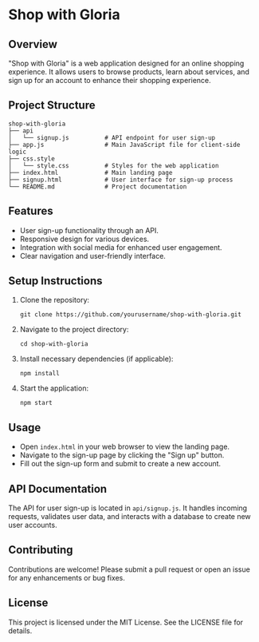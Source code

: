 # Shop with Gloria

## Overview
"Shop with Gloria" is a web application designed for an online shopping experience. It allows users to browse products, learn about services, and sign up for an account to enhance their shopping experience.

## Project Structure
```
shop-with-gloria
├── api
│   └── signup.js          # API endpoint for user sign-up
├── app.js                 # Main JavaScript file for client-side logic
├── css.style
│   └── style.css          # Styles for the web application
├── index.html             # Main landing page
├── signup.html            # User interface for sign-up process
└── README.md              # Project documentation
```

## Features
- User sign-up functionality through an API.
- Responsive design for various devices.
- Integration with social media for enhanced user engagement.
- Clear navigation and user-friendly interface.

## Setup Instructions
1. Clone the repository:
   ```
   git clone https://github.com/yourusername/shop-with-gloria.git
   ```
2. Navigate to the project directory:
   ```
   cd shop-with-gloria
   ```
3. Install necessary dependencies (if applicable):
   ```
   npm install
   ```
4. Start the application:
   ```
   npm start
   ```

## Usage
- Open `index.html` in your web browser to view the landing page.
- Navigate to the sign-up page by clicking the "Sign up" button.
- Fill out the sign-up form and submit to create a new account.

## API Documentation
The API for user sign-up is located in `api/signup.js`. It handles incoming requests, validates user data, and interacts with a database to create new user accounts.

## Contributing
Contributions are welcome! Please submit a pull request or open an issue for any enhancements or bug fixes.

## License
This project is licensed under the MIT License. See the LICENSE file for details.